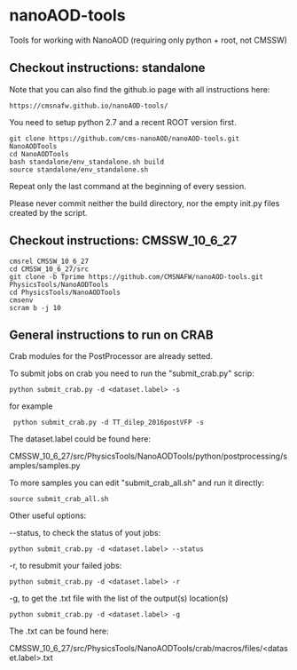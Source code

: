 # nanoAOD-tools
Tools for working with NanoAOD (requiring only python + root, not CMSSW)

## Checkout instructions: standalone

Note that you can also find the github.io page with all instructions here:

    https://cmsnafw.github.io/nanoAOD-tools/

You need to setup python 2.7 and a recent ROOT version first.

    git clone https://github.com/cms-nanoAOD/nanoAOD-tools.git NanoAODTools
    cd NanoAODTools
    bash standalone/env_standalone.sh build
    source standalone/env_standalone.sh

Repeat only the last command at the beginning of every session.

Please never commit neither the build directory, nor the empty init.py files created by the script.

## Checkout instructions: CMSSW_10_6_27

    cmsrel CMSSW_10_6_27
    cd CMSSW_10_6_27/src
    git clone -b Tprime https://github.com/CMSNAFW/nanoAOD-tools.git PhysicsTools/NanoAODTools
    cd PhysicsTools/NanoAODTools
    cmsenv
    scram b -j 10

## General instructions to run on CRAB

Crab modules for the PostProcessor are already setted.

To submit jobs on crab you need to run the "submit_crab.py" scrip:
    
    python submit_crab.py -d <dataset.label> -s

for example
    
     python submit_crab.py -d TT_dilep_2016postVFP -s
     
The dataset.label could be found here:

CMSSW_10_6_27/src/PhysicsTools/NanoAODTools/python/postprocessing/samples/samples.py

To more samples you can edit "submit_crab_all.sh" and run it directly:

    source submit_crab_all.sh

Other useful options:

--status, to check the status of yout jobs:
    
    python submit_crab.py -d <dataset.label> --status

-r, to resubmit your failed jobs:

    python submit_crab.py -d <dataset.label> -r
    
-g, to get the .txt file with the list of the output(s) location(s)

    python submit_crab.py -d <dataset.label> -g

The .txt can be found here:

CMSSW_10_6_27/src/PhysicsTools/NanoAODTools/crab/macros/files/<dataset.label>.txt
    




